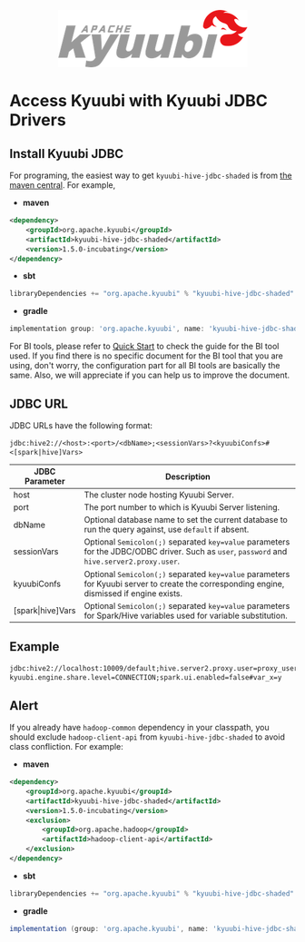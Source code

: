 <!--
 - Licensed to the Apache Software Foundation (ASF) under one or more
 - contributor license agreements.  See the NOTICE file distributed with
 - this work for additional information regarding copyright ownership.
 - The ASF licenses this file to You under the Apache License, Version 2.0
 - (the "License"); you may not use this file except in compliance with
 - the License.  You may obtain a copy of the License at
 -
 -   http://www.apache.org/licenses/LICENSE-2.0
 -
 - Unless required by applicable law or agreed to in writing, software
 - distributed under the License is distributed on an "AS IS" BASIS,
 - WITHOUT WARRANTIES OR CONDITIONS OF ANY KIND, either express or implied.
 - See the License for the specific language governing permissions and
 - limitations under the License.
 -->

<div align=center>

![](../imgs/kyuubi_logo.png)

</div>

# Access Kyuubi with Kyuubi JDBC Drivers

## Install Kyuubi JDBC

For programing, the easiest way to get `kyuubi-hive-jdbc-shaded` is from [the maven central](https://mvnrepository.com/artifact/org.apache.hive/hive-jdbc). For example,

- **maven**
```xml
<dependency>
    <groupId>org.apache.kyuubi</groupId>
    <artifactId>kyuubi-hive-jdbc-shaded</artifactId>
    <version>1.5.0-incubating</version>
</dependency>
```

- **sbt**
```scala
libraryDependencies += "org.apache.kyuubi" % "kyuubi-hive-jdbc-shaded" % "1.5.0-incubating"
```

- **gradle**
```gradle
implementation group: 'org.apache.kyuubi', name: 'kyuubi-hive-jdbc-shaded', version: '1.5.0-incubating'
```

For BI tools, please refer to [Quick Start](../quick_start/index.html) to check the guide for the BI tool used.
If you find there is no specific document for the BI tool that you are using, don't worry, the configuration part for all BI tools are basically the same.
Also, we will appreciate if you can help us to improve the document.

## JDBC URL

JDBC URLs have the following format:

```
jdbc:hive2://<host>:<port>/<dbName>;<sessionVars>?<kyuubiConfs>#<[spark|hive]Vars>
```

JDBC Parameter | Description
---------------| -----------
host | The cluster node hosting Kyuubi Server.
port | The port number to which is Kyuubi Server listening.
dbName | Optional database name to set the current database to run the query against, use `default` if absent.
sessionVars | Optional `Semicolon(;)` separated `key=value` parameters for the JDBC/ODBC driver. Such as `user`, `password` and `hive.server2.proxy.user`.
kyuubiConfs | Optional `Semicolon(;)` separated `key=value` parameters for Kyuubi server to create the corresponding engine, dismissed if engine exists.
[spark&#124;hive]Vars | Optional `Semicolon(;)` separated `key=value` parameters for Spark/Hive variables used for variable substitution.

## Example

```
jdbc:hive2://localhost:10009/default;hive.server2.proxy.user=proxy_user?kyuubi.engine.share.level=CONNECTION;spark.ui.enabled=false#var_x=y
```

## Alert

If you already have `hadoop-common` dependency in your classpath, you should exclude `hadoop-client-api` from `kyuubi-hive-jdbc-shaded` to avoid class confliction. For example:

- **maven**
```xml
<dependency>
    <groupId>org.apache.kyuubi</groupId>
    <artifactId>kyuubi-hive-jdbc-shaded</artifactId>
    <version>1.5.0-incubating</version>
    <exclusion>
        <groupId>org.apache.hadoop</groupId>
        <artifactId>hadoop-client-api</artifactId>
    </exclusion>
</dependency>
```

- **sbt**
```scala
libraryDependencies += "org.apache.kyuubi" % "kyuubi-hive-jdbc-shaded" % "1.5.0-incubating" exclude("org.apache.hadoop", "hadoop-client-api")
```

- **gradle**
```gradle
implementation (group: 'org.apache.kyuubi', name: 'kyuubi-hive-jdbc-shaded', version: '1.5.0-incubating') { exclude group: 'org.apache.hadoop', module: 'hadoop-client-api' }
```